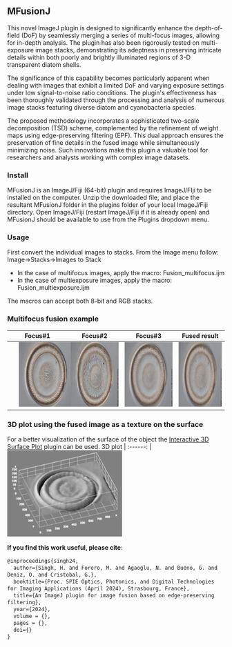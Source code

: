 ## MFusionJ
This novel ImageJ plugin is designed to significantly enhance the depth-of-field (DoF) by seamlessly merging a series of multi-focus images, allowing for in-depth analysis. The plugin has also been rigorously tested on multi-exposure image stacks, demonstrating its adeptness in preserving intricate details within both poorly and brightly illuminated regions of 3-D transparent diatom shells.

The significance of this capability becomes particularly apparent when dealing with images that exhibit a limited DoF and varying exposure settings under low signal-to-noise ratio conditions. The plugin's effectiveness has been thoroughly validated through the processing and analysis of numerous image stacks featuring diverse diatom and cyanobacteria species.

The proposed methodology incorporates a sophisticated two-scale decomposition (TSD) scheme, complemented by the refinement of weight maps using edge-preserving filtering (EPF). This dual approach ensures the preservation of fine details in the fused image while simultaneously minimizing noise. Such innovations make this plugin a valuable tool for researchers and analysts working with complex image datasets. 

### Install
MFusionJ is an ImageJ/Fiji (64-bit) plugin and requires ImageJ/FIji to be installed on the computer.
Unzip the downloaded file, and place the resultant MFusionJ folder in the plugins folder of your local ImageJ/Fiji directory. Open ImageJ/Fiji (restart ImageJ/Fiji if it is already open) and MFusionJ should be available to use from the Plugins dropdown menu.

### Usage
First convert the individual images to stacks. From the Image menu follow: Image->Stacks->Images to Stack 
* In the case of multifocus images, apply the macro: Fusion_multifocus.ijm
* In the case of multiexposure images, apply the macro: Fusion_multiexposure.ijm
  
The macros can accept both 8-bit and RGB stacks.

### Multifocus fusion example

Focus#1 | Focus#2  | Focus#3 |Fused result
:------:|:------:|:------:|:------:
[<img src="./images/1.jpg" height="150" hspace="20">](./TheBOX)|[<img src="./images/2.jpg" height="150">](./CAD)|[<img src="./images/3.jpg" height="150">](./APPLICATIONS)|[<img src="./images/fus.jpg" height="150">](./WORKSHOP)

### 3D plot using the fused image as a texture on the surface
For a better visualization of the surface of the object the [Interactive 3D Surface Plot](https://imagej.net/ij/plugins/surface-plot-3d.html) plugin can be used.
3D plot |
:------: |
[<img src="./images/plot.jpg" height="200">](./CAD)


**If you find this work useful, please cite**:

	@inproceedings{singh24,
	  author={Singh, H. and Forero, M. and Agaoglu, N. and Bueno, G. and Deniz, O. and Cristobal, G.},
	  booktitle={Proc. SPIE Optics, Photonics, and Digital Technologies for Imaging Applications (April 2024), Strasbourg, France},
	  title={An ImageJ plugin for image fusion based on edge-preserving filtering},
	  year={2024},
	  volume = {},
	  pages = {},
	  doi={}
	}









